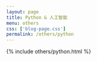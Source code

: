 ```yaml
---
layout: page
title: Python & 人工智能
menu: others
css: ['blog-page.css']
permalink: /others/python
---
```


{% include others/python.html %}
